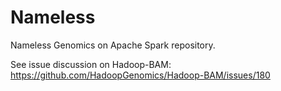 Nameless
========

Nameless Genomics on Apache Spark repository.

See issue discussion on Hadoop-BAM:
https://github.com/HadoopGenomics/Hadoop-BAM/issues/180
